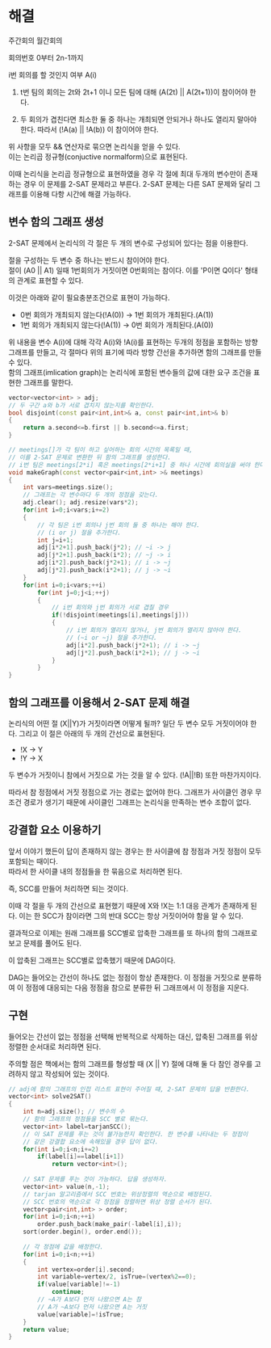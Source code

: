 # 해결

주간회의 월간회의

회의번호
0부터 2n-1까지

i번 회의를 할 것인지 여부 A(i)

1.  t번 팀의 회의는 2t와 2t+1 이니 
    모든 팀에 대해 (A(2t) || A(2t+1))이 참이어야 한다.

2.  두 회의가 겹친다면 최소한 둘 중 하나는 개최되면 안되거나 하나도 열리지 말아야 한다.
    따라서 (!A(a) || !A(b)) 이 참이어야 한다.


위 사항을 모두 && 연산자로 묶으면 논리식을 얻을 수 있다.  
이는 논리곱 정규형(conjuctive normalform)으로 표현된다.  

이때 논리식을 논리곱 정규형으로 표현하였을 경우 각 절에 최대 두개의 변수만이 존재하는 경우 이 문제를 2-SAT 문제라고 부른다.
2-SAT 문제는 다른 SAT 문제와 달리 그래프를 이용해 다항 시간에 해결 가능하다.  



## 변수 함의 그래프 생성

2-SAT 문제에서 논리식의 각 절은 두 개의 변수로 구성되어 있다는 점을 이용한다.

절을 구성하는 두 변수 중 하나는 반드시 참이어야 한다.  
절이 (A0 || A1) 일때 1번회의가 거짓이면 0번회의는 참이다. 이를 'P이면 Q이다' 형태의 관계로 표현할 수 있다.  

이것은 아래와 같이 필요충분조건으로 표현이 가능하다.  

-   0번 회의가 개최되지 않는다(!A(0)) -> 1번 회의가 개최된다.(A(1))
-   1번 회의가 개최되지 않는다(!A(1)) -> 0번 회의가 개최된다.(A(0))

위 내용을 변수 A(i)에 대해 각각 A(i)와 !A(i)를 표현하는 두개의 정점을 포함하는 방향 그래프를 만들고, 각 절마다 위의 표기에 따라 방향 간선을 추가하면 함의 그래프를 만들 수 있다.  
함의 그래프(imlication graph)는 논리식에 포함된 변수들의 값에 대한 요구 조건을 표현한 그래프를 말한다.  
```c++
vector<vector<int> > adj;
// 두 구간 a와 b가 서로 겹치지 않는지를 확인한다.
bool disjoint(const pair<int,int>& a, const pair<int,int>& b)
{
    return a.second<=b.first || b.second<=a.first;
}

// meetings[]가 각 팀이 하고 싶어하는 회의 시간의 목록일 때,
// 이를 2-SAT 문제로 변환한 뒤 함의 그래프를 생성한다.
// i번 팀은 meetings[2*i] 혹은 meetings[2*i+1] 중 하나 시간에 회의실을 써야 한다.
void makeGraph(const vector<pair<int,int> >& meetings)
{
    int vars=meetings.size();
    // 그래프는 각 변수마다 두 개의 정점을 갖는다.
    adj.clear(); adj.resize(vars*2);
    for(int i=0;i<vars;i+=2)
    {
        // 각 팀은 i번 회의나 j번 회의 둘 중 하나는 해야 한다.
        // (i or j) 절을 추가한다.
        int j=i+1;
        adj[i*2+1].push_back(j*2); // ~i -> j
        adj[j*2+1].push_back(i*2); // ~j -> i
        adj[i*2].push_back(j*2+1); // i -> ~j
        adj[j*2].push_back(i*2+1); // j -> ~i
    }
    for(int i=0;i<vars;++i)
        for(int j=0;j<i;++j)
        {
            // i번 회의와 j번 회의가 서로 겹칠 경우
            if(!disjoint(meetings[i],meetings[j]))
            {
                // i번 회의가 열리지 않거나, j번 회의가 열리지 않아야 한다.
                // (~i or ~j) 절을 추가한다.
                adj[i*2].push_back(j*2+1); // i -> ~j
                adj[j*2].push_back(i*2+1); // j -> ~i
            }
        }
}
```

## 함의 그래프를 이용해서 2-SAT 문제 해결

논리식의 어떤 절 (X||Y)가 거짓이라면 어떻게 될까? 일단 두 변수 모두 거짓이어야 한다. 
그리고 이 절은 아래의 두 개의 간선으로 표현된다.

- !X -> Y
- !Y -> X

두 변수가 거짓이니 참에서 거짓으로 가는 것을 알 수 있다. (!A||!B) 또한 마찬가지이다.

따라서 참 정점에서 거짓 정점으로 가는 경로는 없어야 한다.
그래프가 사이클인 경우 무조건 경로가 생기기 때문에 사이클인 그래프는 논리식을 만족하는 변수 조합이 없다.


## 강결합 요소 이용하기

앞서 이야기 했든이 답이 존재하지 않는 경우는 한 사이클에 참 정점과 거짓 정점이 모두 포함되는 때이다.  
따라서 한 사이클 내의 정점들을 한 묶음으로 처리하면 된다.  

즉, SCC를 만들어 처리하면 되는 것이다.  

이때 각 절을 두 개의 간선으로 표현했기 때문에 X와 !X는 1:1 대응 관계가 존재하게 된다.
이는 한 SCC가 참이라면 그의 반대 SCC는 항상 거짓이어야 함을 알 수 있다.

결과적으로 이제는 원래 그래프를 SCC별로 압축한 그래프를 또 하나의 함의 그래프로 보고 문제를 풀어도 된다.  

이 압축된 그래프는 SCC별로 압축했기 때문에 DAG이다.

DAG는 들어오는 간선이 하나도 없는 정점이 항상 존재한다. 
이 정점을 거짓으로 분류하여 이 정점에 대응되는 다음 정점을 참으로 분류한 뒤 그래프에서 이 정점을 지운다. 


## 구현 
들어오는 간선이 없는 정점을 선택해 반복적으로 삭제하는 대신, 압축된 그래프를 위상 정렬한 순서대로 처리하면 된다.  

주의할 점은 책에서는 함의 그래프를 형성할 때 (X || Y) 절에 대해 둘 다 참인 경우를 고려하지 않고 작성되어 있는 것이다.  
```c++
// adj에 함의 그래프의 인접 리스트 표현이 주어질 떄, 2-SAT 문제의 답을 반환한다.
vector<int> solve2SAT()
{
    int n=adj.size(); // 변수의 수
    // 함의 그래프의 정점들을 SCC 별로 묶는다.
    vector<int> label=tarjanSCC();
    // 이 SAT 문제를 푸는 것이 불가능한지 확인한다. 한 변수를 나타내는 두 정점이
    // 같은 강결합 요소에 속해있을 경우 답이 없다.
    for(int i=0;i<n;i+=2)
        if(label[i]==label[i+1])
            return vector<int>();
    
    // SAT 문제를 푸는 것이 가능하다. 답을 생성하자.
    vector<int> value(n,-1);
    // tarjan 알고리즘에서 SCC 번호는 위상정렬의 역순으로 배정된다.
    // SCC 번호의 역순으로 각 정점을 정렬하면 위상 정렬 순서가 된다.
    vector<pair<int,int> > order;
    for(int i=0;i<n;++i)
        order.push_back(make_pair(-label[i],i));
    sort(order.begin(), order.end());
    
    // 각 정점에 값을 배정한다.
    for(int i=0;i<n;++i)
    {
        int vertex=order[i].second;
        int variable=vertex/2, isTrue=(vertex%2==0);
        if(value[variable]!=-1)
            continue;
        // ~A가 A보다 먼저 나왔으면 A는 참
        // A가 ~A보다 먼저 나왔으면 A는 거짓 
        value[variable]=!isTrue;
    }
    return value;
}
```

